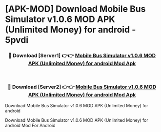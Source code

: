 # [APK-MOD] Download Mobile Bus Simulator v1.0.6 MOD APK (Unlimited Money) for android - 5pvdi


<div align="center">
<h3>🔴 Download [Server1] 👉👉 <a href="https://apk-comot.site?title=Mobile_Bus_Simulator_v1.0.6_MOD_APK_(Unlimited_Money)_for_android">Mobile Bus Simulator v1.0.6 MOD APK (Unlimited Money) for android Mod Apk</a></h3><br>
<h3>🔴 Download [Server2] 👉👉 <a href="https://apk-comot.site?title=Mobile_Bus_Simulator_v1.0.6_MOD_APK_(Unlimited_Money)_for_android">Mobile Bus Simulator v1.0.6 MOD APK (Unlimited Money) for android Mod Apk</a></h3>
</div>



Download Mobile Bus Simulator v1.0.6 MOD APK (Unlimited Money) for android 

Download Mobile Bus Simulator v1.0.6 MOD APK (Unlimited Money) for android Mod For Android